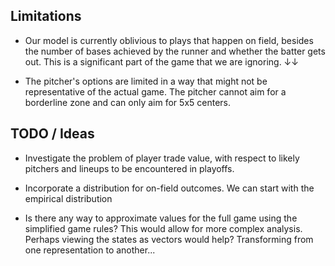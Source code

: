 ## Limitations
- Our model is currently oblivious to plays that happen on field, besides the number of bases achieved
by the runner and whether the batter gets out. This is a significant part of the game that we are ignoring. ↓↓

- The pitcher's options are limited in a way that might not be representative of the actual game. The pitcher cannot
aim for a borderline zone and can only aim for 5x5 centers.

## TODO / Ideas
- Investigate the problem of player trade value, with respect to likely pitchers and lineups to be encountered in playoffs.

- Incorporate a distribution for on-field outcomes. We can start with the empirical distribution

- Is there any way to approximate values for the full game using the simplified game rules? This would allow
  for more complex analysis. Perhaps viewing the states as vectors would help? Transforming from one representation to another...
